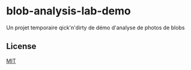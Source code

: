 # blob-analysis-lab-demo
Un projet temporaire qick'n'dirty de démo d'analyse de photos de blobs

## License
[MIT](LICENSE)